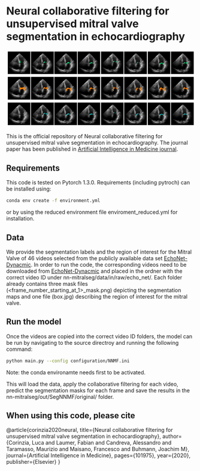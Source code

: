 # Neural collaborative filtering for unsupervised mitral valve segmentation in echocardiography

![Segmenting the Mitral Valve with Nural Collaborative Filtering](images/segs.png)

This is the official repository of Neural collaborative filtering for unsupervised mitral valve segmentation in echocardiography. The journal paper
has been published in [Artificial Intelligence in Medicine journal](https://www.sciencedirect.com/science/article/pii/S0933365720312409).

## Requirements
This code is tested on Pytorch 1.3.0. Requirements (including pytroch) can be installed using:
```bash
conda env create -f environment.yml
```
or by using the reduced environment file enviroment_reduced.yml for installation.

## Data
We provide the segmentation labels and the region of interest for the Mitral Valve of 46 videos selected from the publicly available data set [EchoNet-Dynacmic](https://echonet.github.io/dynamic/).
In order to run the code, the corresponding videos need to be downloaded from [EchoNet-Dynacmic](https://echonet.github.io/dynamic/) and placed in the ordner with the correct video ID under nn-mitralseg/data/in/raw/echo_net/.
Each folder already contains three mask files (<frame_number_starting_at_1>_mask.png) depicting the segmentation maps and one file (box.jpg) describing the region of interest for the mitral valve.

## Run the model
Once the videos are copied into the correct video ID folders, the model can be run by navigating to the source directroy and running the following command:
```bash
python main.py --config configuration/NNMF.ini
```  
Note: the conda environamte needs first to be activated.

This will load the data, apply the collaborative filtering for each video, predict the segmentation masks for each frame and save the results in the nn-mitralseg/out/SegNNMF/original/<time-stamp> folder.

## When using this code, please cite
@article{corinzia2020neural,
  title={Neural collaborative filtering for unsupervised mitral valve segmentation in echocardiography},
  author={Corinzia, Luca and Laumer, Fabian and Candreva, Alessandro and Taramasso, Maurizio and Maisano, Francesco and Buhmann, Joachim M},
  journal={Artificial Intelligence in Medicine},
  pages={101975},
  year={2020},
  publisher={Elsevier}
}
